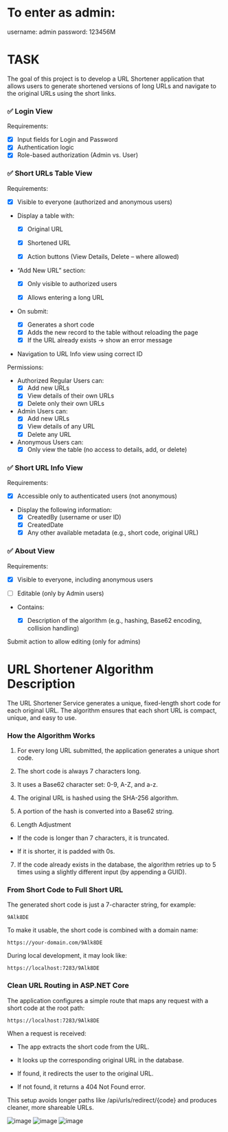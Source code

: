 # To enter as admin:
username: admin
password: 123456M

# TASK
The goal of this project is to develop a URL Shortener application that allows users to generate shortened versions of long URLs and navigate to the original URLs using the short links.

### ✅ Login View

Requirements:

- [x] Input fields for Login and Password
- [x] Authentication logic
- [x] Role-based authorization (Admin vs. User)

### ✅ Short URLs Table View

Requirements:

- [x] Visible to everyone (authorized and anonymous users)

- Display a table with:

     - [x] Original URL

     - [x] Shortened URL

     - [x] Action buttons (View Details, Delete – where allowed)

- “Add New URL” section:

     - [x] Only visible to authorized users

     - [x] Allows entering a long URL

-  On submit:
     - [x]  Generates a short code
     - [x] Adds the new record to the table without reloading the page
     - [x] If the URL already exists → show an error message

-  Navigation to URL Info view using correct ID

Permissions:

-  Authorized Regular Users can:
     - [x] Add new URLs
     - [x] View details of their own URLs
     - [x] Delete only their own URLs

-  Admin Users can:
     - [x] Add new URLs
     - [x] View details of any URL
     - [x] Delete any URL

-  Anonymous Users can:
     - [x] Only view the table (no access to details, add, or delete)

### ✅ Short URL Info View

Requirements:
- [x] Accessible only to authenticated users (not anonymous)

-  Display the following information:
     - [x] CreatedBy (username or user ID)
     - [x] CreatedDate
     - [x] Any other available metadata (e.g., short code, original URL)

### ✅ About View

Requirements:

- [x] Visible to everyone, including anonymous users

- [ ] Editable (only by Admin users)

- Contains:

     - [x] Description of the algorithm (e.g., hashing, Base62 encoding, collision handling)

Submit action to allow editing (only for admins)

# URL Shortener Algorithm Description
The URL Shortener Service generates a unique, fixed-length short code for each original URL. The algorithm ensures that each short URL is compact, unique, and easy to use.

### How the Algorithm Works
1. For every long URL submitted, the application generates a unique short code.
   
2. The short code is always 7 characters long.
  
3. It uses a Base62 character set: 0-9, A-Z, and a-z.
  
4. The original URL is hashed using the SHA-256 algorithm.
  
5.  A portion of the hash is converted into a Base62 string.
  
6. Length Adjustment

- If the code is longer than 7 characters, it is truncated.

- If it is shorter, it is padded with 0s.

7. If the code already exists in the database, the algorithm retries up to 5 times using a slightly different input (by appending a GUID).

### From Short Code to Full Short URL
The generated short code is just a 7-character string, for example:
```
9Alk8DE
```
To make it usable, the short code is combined with a domain name:
```
https://your-domain.com/9Alk8DE
```
During local development, it may look like:
```
https://localhost:7283/9Alk8DE
```
### Clean URL Routing in ASP.NET Core
The application configures a simple route that maps any request with a short code at the root path:

```
https://localhost:7283/9Alk8DE
```
When a request is received:

- The app extracts the short code from the URL.

- It looks up the corresponding original URL in the database.

- If found, it redirects the user to the original URL.

- If not found, it returns a 404 Not Found error.

This setup avoids longer paths like /api/urls/redirect/{code} and produces cleaner, more shareable URLs.


![image](https://github.com/user-attachments/assets/1a75085b-ea8c-440d-a57f-1b197bf7778d)
![image](https://github.com/user-attachments/assets/0b61a21d-62c1-4ff9-97bf-26bf517843e2)
![image](https://github.com/user-attachments/assets/c88cf70a-8e13-4bf6-8435-595063137dd2)

